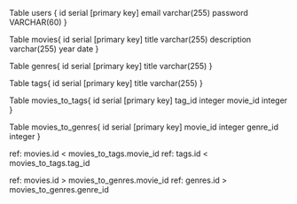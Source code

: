

Table users {
  id serial [primary key]
  email varchar(255)
  password VARCHAR(60)
}

Table movies{
  id serial [primary key]
  title varchar(255)
  description varchar(255)
  year date
}

Table genres{
  id serial [primary key]
  title varchar(255)
}

Table tags{
  id serial [primary key]
  title varchar(255)
}

Table movies_to_tags{
  id serial [primary key]
  tag_id integer 
  movie_id integer
}

Table movies_to_genres{
  id serial [primary key]
  movie_id integer
  genre_id integer
}





ref: movies.id < movies_to_tags.movie_id
ref: tags.id < movies_to_tags.tag_id

ref: movies.id > movies_to_genres.movie_id
ref: genres.id > movies_to_genres.genre_id

